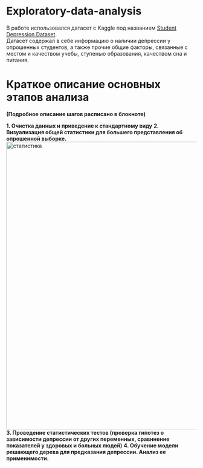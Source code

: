 # Exploratory-data-analysis

В работе использовался датасет с Kaggle под названием [Student Depression Dataset](https://www.kaggle.com/datasets/hopesb/student-depression-dataset). \
Датасет содержал в себе информацию о наличии депрессии у опрошенных студентов, а также прочие общие факторы, связанные с местом и качеством учебы, ступенью образования, качеством сна и питания.

# Краткое описание основных этапов анализа
**(Подробное описание шагов расписано в блокноте)**

**1. Очистка данных и приведение к стандартному виду**
**2. Визуализация общей статистики для большего представления об опрошенной выборке.**
<img width="761" alt="статистика" src="https://github.com/user-attachments/assets/b5220bf9-882f-41c4-9607-ab9c5d55a2bb" />
**3. Проведение статистических тестов (проверка гипотез о зависимости депрессии от других переменных, сравннение показателей у здоровых и больных людей)**
**4. Обучение модели решающего дерева для предказания депрессии. Анализ ее применимости.**
